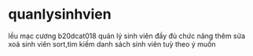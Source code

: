 # quanlysinhvien
lều mạc cương b20dcat018
quản lý sinh viên 
đầy đủ chức năng thêm sửa xoá sinh viên
sort,tìm kiếm danh sách sinh viên tuỳ theo ý muốn 